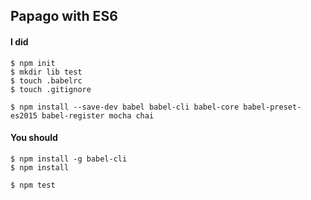 
## Papago with ES6

#### I did

```
$ npm init
$ mkdir lib test
$ touch .babelrc
$ touch .gitignore
```

```
$ npm install --save-dev babel babel-cli babel-core babel-preset-es2015 babel-register mocha chai
```

#### You should

```
$ npm install -g babel-cli
$ npm install
```

```
$ npm test
```